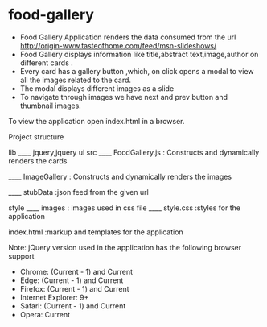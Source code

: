# food-gallery

- Food Gallery Application renders the data consumed from the url http://origin-www.tasteofhome.com/feed/msn-slideshows/
- Food Gallery displays information like title,abstract text,image,author on different cards .
- Every card has a gallery button ,which, on click opens a modal to view all the images related to the card.
- The modal displays  different images as a slide
- To navigate through images we have next and prev button and thumbnail images.

To view the application open index.html in a browser.

Project structure

lib
  ____ jquery,jquery ui
src
  ____  FoodGallery.js : Constructs and dynamically renders the cards

  ____  ImageGallery : Constructs and dynamically renders the images

  ____  stubData :json feed from the given url

style
  ____ images : images used in css file
  ____ style.css :styles for the application

index.html :markup and templates for the application

Note: jQuery version used in the application has the following browser support
- Chrome: (Current - 1) and Current
- Edge: (Current - 1) and Current
- Firefox: (Current - 1) and Current
- Internet Explorer: 9+
- Safari: (Current - 1) and Current
- Opera: Current
